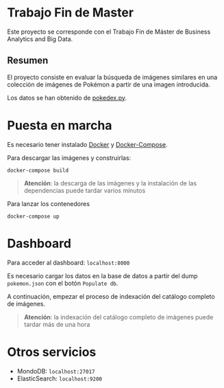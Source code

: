 # Trabajo Fin de Master
Este proyecto se corresponde con el Trabajo Fin de Máster de Business Analytics and Big Data.

## Resumen

El proyecto consiste en evaluar la búsqueda de imágenes similares en una colección de imágenes de Pokémon a partir de una imagen introducida.

Los datos se han obtenido de [pokedex.py](https://pypi.org/project/pokedex.py/).

# Puesta en marcha

Es necesario tener instalado [Docker](https://www.docker.com/) y [Docker-Compose](https://docs.docker.com/compose/).

Para descargar las imágenes y construirlas:

```
docker-compose build
``` 

> **Atención**: la descarga de las imágenes y la instalación de las dependencias puede tardar varios minutos

Para lanzar los contenedores

```
docker-compose up
```

# Dashboard

Para acceder al dashboard: `localhost:8000`

Es necesario cargar los datos en la base de datos a partir del dump `pokemon.json` con el botón `Populate db`.

A continuación, empezar el proceso de indexación del catálogo completo de imágenes.

> **Atención**: la indexación del catálogo completo de imágenes puede tardar más de una hora

# Otros servicios

* MondoDB: `localhost:27017`
* ElasticSearch: `localhost:9200`
